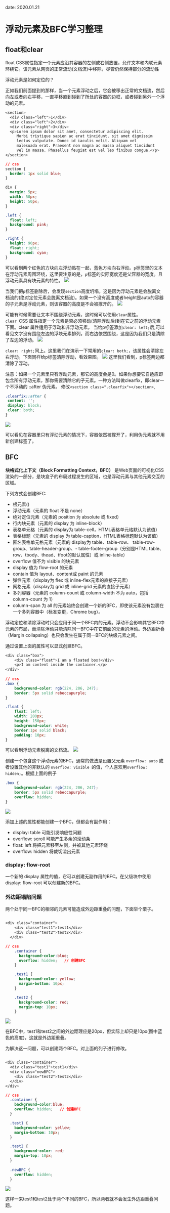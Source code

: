 date: 2020.01.21

# 浮动元素及BFC学习整理

## float和clear

float CSS属性指定一个元素应沿其容器的左侧或右侧放置，允许文本和内联元素环绕它。该元素从网页的正常流动(文档流)中移除，尽管仍然保持部分的流动性

浮动元素是如何定位的？

正如我们前面提到的那样，当一个元素浮动之后，它会被移出正常的文档流，然后向左或者向右平移，一直平移直到碰到了所处的容器的边框，或者碰到另外一个浮动的元素。

```css
<section>
  <div class="left">1</div>
  <div class="left">2</div>
  <div class="right">3</div>
  <p>Lorem ipsum dolor sit amet, consectetur adipiscing elit.
     Morbi tristique sapien ac erat tincidunt, sit amet dignissim
     lectus vulputate. Donec id iaculis velit. Aliquam vel
     malesuada erat. Praesent non magna ac massa aliquet tincidunt
     vel in massa. Phasellus feugiat est vel leo finibus congue.</p>
</section>

// css
section {
  border: 1px solid blue;
}

div {
  margin: 5px;
  width: 50px;
  height: 50px;
}

.left {
  float: left;
  background: pink;
}

.right {
  height: 90px;
  float: right;
  background: cyan;
}

```
可以看到两个红色的方块向左浮动贴在一起，蓝色方块向右浮动。`p`标签里的文本在浮动元素周围环绕，这里要注意的是，`p`标签的实际宽度还是父容器的宽度。且浮动元素具有块元素的特性。
![](https://github.com/Chester-Chen/imgStroage/blob/master/images/2020.01.21/01.png?raw=true)


当我们把`p`标签删除后，会发现`section`高度坍塌。这是因为浮动元素是会脱离文档流的(绝对定位元素会脱离文档流)。如果一个没有高度或者height是auto的容器的子元素是浮动元素，则该容器的高度是不会被撑开的。
![](https://github.com/Chester-Chen/imgStroage/blob/master/images/2020.01.21/02.png?raw=true)

可能有时候需要让文本不围绕浮动元素，这时候可以使用`clear`属性。     
 `clear `CSS 属性指定一个元素是否必须移动(清除浮动后)到在它之前的浮动元素下面。clear 属性适用于浮动和非浮动元素。
 当给p标签添加`clear: left;`后,可以看见文字没有围绕左边的浮块元素排列，而右边依然围绕，这是因为我们只是清除了左边的浮动。
 ![](https://github.com/Chester-Chen/imgStroage/blob/master/images/2020.01.21/03.png?raw=true)

 `clear: right;`同上。这里我们在演示一下常用的`clear: both;`，该属性会清除左右浮动。下面同样给p标签清除浮动，看效果图。
 ![](https://github.com/Chester-Chen/imgStroage/blob/master/images/2020.01.21/04.png?raw=true)
 这里我们看到，p标签两边都清除了浮动。

注意：如果一个元素里只有浮动元素，那它的高度会是0。如果你想要它自适应即包含所有浮动元素，那你需要清除它的子元素。一种方法叫做clearfix，即clear一个不浮动的 ::after 伪元素。
 修改`<section class=".clearfix"></section>`,

 ```css
.clearfix::after {
  content: '';
  display: block;
  clear: both;
}
 ```
 ![](https://github.com/Chester-Chen/imgStroage/blob/master/images/2020.01.21/05.png?raw=true)

可以看见在容器里只有浮动元素的情况下，容器依然被撑开了，利用伪元素就不用新创建标签了。

## BFC

**块格式化上下文（Block Formatting Context，BFC）** 是Web页面的可视化CSS渲染的一部分，是块盒子的布局过程发生的区域，也是浮动元素与其他元素交互的区域。

下列方式会创建BFC:
- 根元素(<html>)
- 浮动元素（元素的 float 不是 none）
- 绝对定位元素（元素的 position 为 absolute 或 fixed）
- 行内块元素（元素的 display 为 inline-block）
- 表格单元格（元素的 display为 table-cell，HTML表格单元格默认为该值）
- 表格标题（元素的 display 为 table-caption，HTML表格标题默认为该值）
- 匿名表格单元格元素（元素的 display为 table、table-row、 table-row-group、table-header-group、- table-footer-group（分别是HTML table、row、tbody、thead、tfoot的默认属性）或 inline-table）
- overflow 值不为 visible 的块元素
- display 值为 flow-root 的元素
- contain 值为 layout、content或 paint 的元素
- 弹性元素（display为 flex 或 inline-flex元素的直接子元素）
- 网格元素（display为 grid 或 inline-grid 元素的直接子元素）
- 多列容器（元素的 column-count 或 column-width 不为 auto，包括 column-count 为 1）
- column-span 为 all 的元素始终会创建一个新的BFC，即使该元素没有包裹在一个多列容器中（标准变更，Chrome bug）。

浮动定位和清除浮动时只会应用于同一个BFC内的元素。浮动不会影响其它BFC中元素的布局，而清除浮动只能清除同一BFC中在它前面的元素的浮动。外边距折叠（Margin collapsing）也只会发生在属于同一BFC的块级元素之间。

通过设置上面的属性可以显式创建BFC。

```css
<div class="box">
    <div class="float">I am a floated box!</div>
    <p>I am content inside the container.</p>
</div>
      
// css
.box {
    background-color: rgb(224, 206, 247);
    border: 5px solid rebeccapurple;
}

.float {
    float: left;
    width: 200px;
    height: 150px;
    background-color: white;
    border:1px solid black;
    padding: 10px;
}    

```
可以看到浮动元素脱离的文档流。
![](https://github.com/Chester-Chen/imgStroage/blob/master/images/2020.01.21/06.png?raw=true)

创建一个包含这个浮动元素的BFC，通常的做法是设置父元素 `overflow: auto` 或者设置其他的非默认的 `overflow: visible `的值，个人喜欢用`overflow: hidden;`。根据上面的例子

```css
.box {
    background-color: rgb(224, 206, 247);
    border: 5px solid rebeccapurple;
    overflow: hidden;
}

```
![](https://github.com/Chester-Chen/imgStroage/blob/master/images/2020.01.21/07.png?raw=true)

添加上述的属性都能创建一个BFC，但都会有副作用：
- display: table 可能引发响应性问题
- overflow: scroll 可能产生多余的滚动条
- float: left 将把元素移至左侧，并被其他元素环绕
- overflow: hidden 将裁切溢出元素

### display: flow-root

一个新的 display 属性的值，它可以创建无副作用的BFC。在父级块中使用 display: flow-root 可以创建新的BFC。

### 外边距塌陷问题
两个处于同一BFC的相邻的元素可能造成外边距重叠的问题，下面举个栗子。
```css

<div class="container">
    <div class="test1">test1</div>
    <div class="test2">test2</div>
  </div>

// css
    .container {
      background-color:blue;
      overflow: hidden;   // 创建BFC
    }

    .test1 {
      background-color: yellow;
      margin-bottom: 10px;
    }

    .test2 {
      background-color: red;
      margin-top: 10px;
    }

```
![](https://github.com/Chester-Chen/imgStroage/blob/master/images/2020.01.21/08.png?raw=true)

在BFC中，test1和test2之间的外边距理应是20px，但实际上却只是10px(图中蓝色的高度)，这就是外边距重叠。

为解决这一问题，可以创建两个BFC。对上面的列子进行修改。

```css

<div class="container">
  <div class="test1">test1</div>
  <div class="newBFC">
    <div class="test2">test2</div>
  </div>
</div>

// css
  .container {
    background-color:blue;
    overflow: hidden;   // 创建BFC
  }

  .test1 {
    background-color: yellow;
    margin-bottom: 10px;
  }

  .test2 {
    background-color: red;
    margin-top: 10px;
  }
  
  .newBFC {
    overflow: hidden;
  }

```

![](https://github.com/Chester-Chen/imgStroage/blob/master/images/2020.01.21/09.png?raw=true)

这样一来test1和test2处于两个不同的BFC，所以两者就不会发生外边距重叠问题。


